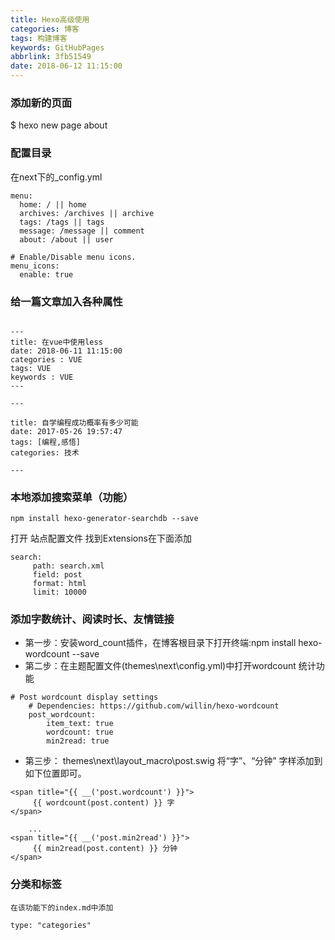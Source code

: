 ```yaml
---
title: Hexo高级使用
categories: 博客
tags: 构建博客
keywords: GitHubPages
abbrlink: 3fb51549
date: 2018-06-12 11:15:00
---
```


### 添加新的页面

$ hexo new page about


### 配置目录

在next下的_config.yml

```
menu:
  home: / || home
  archives: /archives || archive
  tags: /tags || tags
  message: /message || comment
  about: /about || user

# Enable/Disable menu icons.
menu_icons:
  enable: true

```

### 给一篇文章加入各种属性

```

---
title: 在vue中使用less
date: 2018-06-11 11:15:00
categories : VUE
tags: VUE
keywords : VUE
---

---

title: 自学编程成功概率有多少可能
date: 2017-05-26 19:57:47
tags: [编程,感悟]
categories: 技术

---

```

### 本地添加搜索菜单（功能）

```
npm install hexo-generator-searchdb --save

```
打开 站点配置文件 找到Extensions在下面添加

```
search:
     path: search.xml
     field: post
     format: html
     limit: 10000

```


### 添加字数统计、阅读时长、友情链接

* 第一步：安装word_count插件，在博客根目录下打开终端:npm install hexo-wordcount --save
* 第二步：在主题配置文件(themes\next\config.yml)中打开wordcount 统计功能

```
# Post wordcount display settings
    # Dependencies: https://github.com/willin/hexo-wordcount
    post_wordcount:
        item_text: true
        wordcount: true
        min2read: true

```
* 第三步： themes\next\layout_macro\post.swig
将“字”、“分钟” 字样添加到如下位置即可。

```
<span title="{{ __('post.wordcount') }}">
     {{ wordcount(post.content) }} 字
</span>

    ...
<span title="{{ __('post.min2read') }}">
     {{ min2read(post.content) }} 分钟
</span>

```

### 分类和标签

```
在该功能下的index.md中添加

type: "categories"

```